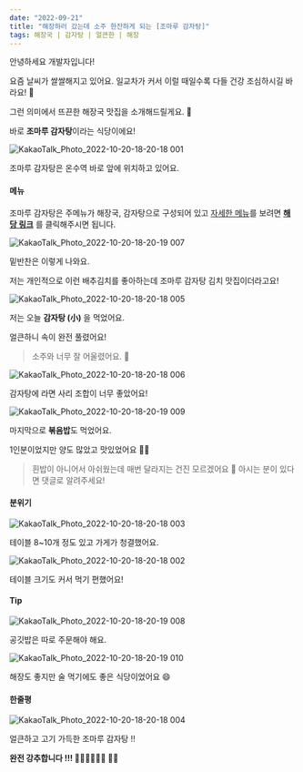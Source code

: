 ```yaml
---
date: "2022-09-21"
title: "해장하러 갔는데 소주 한잔하게 되는 [조마루 감자탕]"
tags: 해장국 | 감자탕 | 얼큰한 | 해장
---
```


안녕하세요 개발자입니다!

요즘 날씨가 쌀쌀해지고 있어요. 일교차가 커서 이럴 때일수록 다들 건강 조심하시길 바라요! 🤧

그런 의미에서 뜨끈한 해장국 맛집을 소개해드릴게요. 🍲

바로 **조마루 감자탕**이라는 식당이에요!

![KakaoTalk_Photo_2022-10-20-18-20-18 001](https://user-images.githubusercontent.com/63100352/196909545-f62a9a39-a17b-48a3-9566-30b32acc9031.jpeg)

조마루 감자탕은 온수역 바로 앞에 위치하고 있어요.

#### 메뉴

조마루 감자탕은 주메뉴가 해장국, 감자탕으로 구성되어 있고 [자세한 메뉴](https://www.onsuyum.com/Detail/16)를 보려면 **[해당 링크](https://www.onsuyum.com/Detail/16)** 를 클릭해주시면 됩니다.

![KakaoTalk_Photo_2022-10-20-18-20-19 007](https://user-images.githubusercontent.com/63100352/196909698-e8a8a45b-e37a-40f7-ace1-a41187d6dcfa.jpeg)

밑반찬은 이렇게 나와요.

저는 개인적으로 이런 배추김치를 좋아하는데 조마루 감자탕 김치 맛집이더라고요!

![KakaoTalk_Photo_2022-10-20-18-20-18 005](https://user-images.githubusercontent.com/63100352/196909795-44196245-c2f1-4ac9-bb63-5a5fe6a576b0.jpeg)

저는 오늘 **감자탕 (小)** 을 먹었어요.

얼큰하니 속이 완전 풀렸어요!

> 소주와 너무 잘 어울렸어요. 🤭

![KakaoTalk_Photo_2022-10-20-18-20-18 006](https://user-images.githubusercontent.com/63100352/196909801-c41da223-8058-4e93-b415-0e85c0e6c352.jpeg)

감자탕에 라면 사리 조합이 너무 좋았어요!

![KakaoTalk_Photo_2022-10-20-18-20-19 009](https://user-images.githubusercontent.com/63100352/196909905-0e9fa93d-cb60-49ac-a950-e547447a94f7.jpeg)

마지막으로 **볶음밥**도 먹었어요.

1인분이었지만 양도 많았고 맛있었어요 👍🏻

> 흰밥이 아니어서 아쉬웠는데 매번 달라지는 건진 모르겠어요 🤔 아시는 분이 있다면 댓글로 알려주세요!

#### 분위기

![KakaoTalk_Photo_2022-10-20-18-20-18 003](https://user-images.githubusercontent.com/63100352/196909919-58c74444-1bd6-42e1-a040-b898984c9b19.jpeg)

테이블 8~10개 정도 있고 가게가 청결했어요.

![KakaoTalk_Photo_2022-10-20-18-20-18 002](https://user-images.githubusercontent.com/63100352/196910024-2d4891a6-b8ee-4f4f-923d-cfb54ebf990b.jpeg)

테이블 크기도 커서 먹기 편했어요!

#### Tip

![KakaoTalk_Photo_2022-10-20-18-20-19 008](https://user-images.githubusercontent.com/63100352/196910058-1647c920-69b3-4dc6-8f1d-699ab94ea4d4.jpeg)

공깃밥은 따로 주문해야 해요.

![KakaoTalk_Photo_2022-10-20-18-20-19 010](https://user-images.githubusercontent.com/63100352/196910164-aba766c4-3846-466a-9465-9995dbe0e820.jpeg)

해장도 좋지만 술 먹기에도 좋은 식당이었어요 😄

#### 한줄평

![KakaoTalk_Photo_2022-10-20-18-20-18 004](https://user-images.githubusercontent.com/63100352/196910236-f54fe82e-ebf4-40d8-b043-c2a4dc5b75e5.jpeg)

얼큰하고 고기 가득한 조마루 감자탕 !!

**완전 강추합니다 !!! 👍🏻👍🏻👍🏻 🍖🍲**

